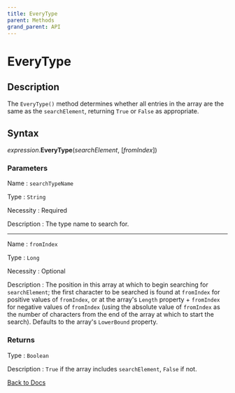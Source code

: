 ```yaml
---
title: EveryType
parent: Methods
grand_parent: API
---
```


# EveryType

## Description
The `EveryType()` method determines whether all entries in the array are the same as the `searchElement`, returning `True` or `False` as appropriate.

## Syntax

*expression*.**EveryType**(*searchElement*, [*fromIndex*])

### Parameters

Name 
: `searchTypeName`

Type
: `String`

Necessity
: Required

Description
: The type name to search for.

---

Name 
: `fromIndex`

Type
: `Long`

Necessity
: Optional

Description
: The position in this array at which to begin searching for `searchElement`; the first character to be searched is found at `fromIndex` for positive values of `fromIndex`, or at the array's `Length` property + `fromIndex` for negative values of `fromIndex` (using the absolute value of `fromIndex` as the number of characters from the end of the array at which to start the search). Defaults to the array's `LowerBound` property.

### Returns

Type
: `Boolean` 

Description
: `True` if the array includes `searchElement`, `False` if not.


[Back to Docs](https://senipah.github.io/VBA-Better-Array/)
